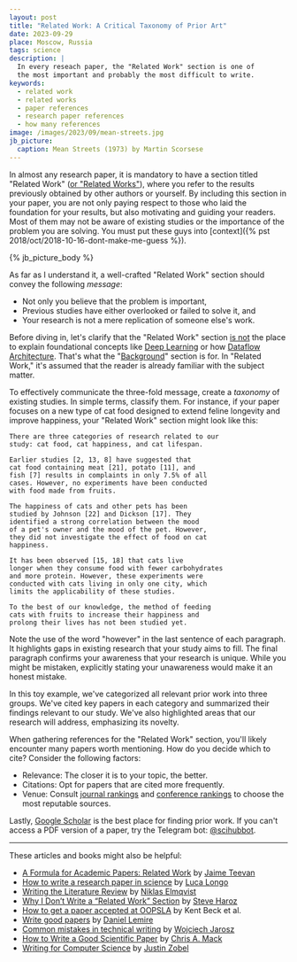 ```yaml
---
layout: post
title: "Related Work: A Critical Taxonomy of Prior Art"
date: 2023-09-29
place: Moscow, Russia
tags: science
description: |
  In every reseach paper, the "Related Work" section is one of 
  the most important and probably the most difficult to write.
keywords:
  - related work
  - related works
  - paper references
  - research paper references
  - how many references
image: /images/2023/09/mean-streets.jpg
jb_picture:
  caption: Mean Streets (1973) by Martin Scorsese
---
```


In almost any research paper, it is mandatory to have a section titled "Related Work"
([or "Related Works"](https://english.stackexchange.com/questions/55898/related-work-or-related-works)), 
where you refer to the results previously obtained by other
authors or yourself. By including this section in your paper, you are not only paying
respect to those who laid the foundation for your results, but also motivating and guiding
your readers. Most of them may not be aware of existing studies or
the importance of the problem you are solving. You must put these guys into
[context]({% pst 2018/oct/2018-10-16-dont-make-me-guess %}).

<!--more-->

{% jb_picture_body %}

As far as I understand it, a well-crafted "Related Work" section should convey the following _message_:

  * Not only you believe that the problem is important,
  * Previous studies have either overlooked or failed to solve it, and
  * Your research is not a mere replication of someone else's work.

Before diving in, let's clarify that the "Related Work" section 
[is not](https://academia.stackexchange.com/questions/157842) the place 
to explain foundational concepts like 
[Deep Learning](https://en.wikipedia.org/wiki/Deep_learning) or how 
[Dataflow Architecture](https://en.wikipedia.org/wiki/Dataflow_architecture). 
That's what the "[Background](https://scientific-publishing.webshop.elsevier.com/manuscript-preparation/what-background-study-and-how-should-it-be-written/)" section is for. 
In "Related Work," it's assumed that the reader is already familiar with the subject matter.

To effectively communicate the three-fold message, create a _taxonomy_ of existing studies. 
In simple terms, classify them. For instance, if your paper focuses on a new type 
of cat food designed to extend feline longevity and improve happiness, 
your "Related Work" section might look like this:

```
There are three categories of research related to our 
study: cat food, cat happiness, and cat lifespan.

Earlier studies [2, 13, 8] have suggested that 
cat food containing meat [21], potato [11], and 
fish [7] results in complaints in only 7.5% of all 
cases. However, no experiments have been conducted 
with food made from fruits.

The happiness of cats and other pets has been 
studied by Johnson [22] and Dickson [17]. They 
identified a strong correlation between the mood 
of a pet's owner and the mood of the pet. However, 
they did not investigate the effect of food on cat 
happiness.

It has been observed [15, 18] that cats live 
longer when they consume food with fewer carbohydrates 
and more protein. However, these experiments were 
conducted with cats living in only one city, which
limits the applicability of these studies.

To the best of our knowledge, the method of feeding 
cats with fruits to increase their happiness and 
prolong their lives has not been studied yet.
```

Note the use of the word "however" in the last sentence of each paragraph. 
It highlights gaps in existing research that your study aims to fill. 
The final paragraph confirms your awareness that your research is unique. 
While you might be mistaken, explicitly stating your unawareness would make it an honest mistake.

In this toy example, we've categorized all relevant prior work into 
three groups. We've cited key papers in each category and summarized 
their findings relevant to our study. We've also highlighted areas 
that our research will address, emphasizing its novelty.

When gathering references for the "Related Work" section, you'll likely 
encounter many papers worth mentioning. How do you decide which to cite? 
Consider the following factors:

  * Relevance: The closer it is to your topic, the better.
  * Citations: Opt for papers that are cited more frequently.
  * Venue: Consult [journal rankings](https://www.scimagojr.com/journalrank.php) and [conference rankings](http://portal.core.edu.au/conf-ranks/) to choose the most reputable sources.

Lastly, [Google Scholar](https://scholar.google.com) is the best place
for finding prior work. If you can't access a PDF version of a paper, try the Telegram bot: 
[@scihubbot](https://t.me/scihubbot).

<hr/>

These articles and books might also be helpful:

  * [A Formula for Academic Papers: Related Work](http://slowsearching.blogspot.com/2014/11/a-formula-for-academic-papers-related.html) 
    by [Jaime Teevan](https://scholar.google.com/citations?user=F5Ik84MAAAAJ)
  * [How to write a research paper in science](http://lucalongo.eu/howtowritearesearchpaper.html) 
    by [Luca Longo](https://scholar.google.com/citations?user=oBqRuY8AAAAJ)
  * [Writing the Literature Review](https://sites.umiacs.umd.edu/elm/2019/02/22/writing-the-literature-review/)
    by [Niklas Elmqvist](https://scholar.google.com/citations?user=LoQXe24AAAAJ)
  * [Why I Don’t Write a “Related Work” Section](http://steveharoz.com/blog/2015/related-work-section/)
    by [Steve Haroz](https://scholar.google.com/citations?user=OcKUn3gAAAAJ)
  * [How to get a paper accepted at OOPSLA](https://dl.acm.org/doi/10.1145/165854.165934) 
    by Kent Beck et al.
  * [Write good papers](https://lemire.me/blog/rules-to-write-a-good-research-paper/)
    by [Daniel Lemire](https://scholar.google.com/citations?user=q1ja-G8AAAAJ)
  * [Common mistakes in technical writing](https://cs.dartmouth.edu/~wjarosz/writing.md.html)
    by [Wojciech Jarosz](https://scholar.google.com/citations?user=vrjL9p0AAAAJ)
  * [How to Write a Good Scientific Paper](https://spie.org/samples/9781510619142.pdf)
    by [Chris A. Mack](https://scholar.google.com/citations?hl=en&user=kMsXV0oAAAAJ)
  * [Writing for Computer Science](https://link.springer.com/book/10.1007/978-1-4471-6639-9) 
    by [Justin Zobel](https://scholar.google.com/citations?hl=en&user=uEHvqE8AAAAJ)
